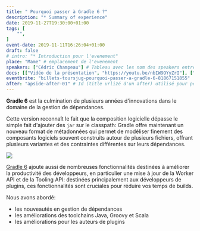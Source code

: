 ```yaml
---
title: " Pourquoi passer à Gradle 6 ?"
description: "* Summary of experience"
date: 2019-11-27T19:30:00+01:00
tags: [
    "",
]
event-date: 2019-11-11T16:26:04+01:00
draft: false
# intro: "* Introduction pour l'evenement"
place: "Mame" # emplacement de l'evenement
speakers: ["Cédric Champeau"] # Tableau avec les nom des speakers entre " et séparé par des ,
docs: [["Vidéo de la présentation", "https://youtu.be/nbIW9OYyZrI"], ["Slides de la présentation", "https://melix.github.io/gradle-6-whats-new/"], ["Code source de la présentation", "https://github.com/melix/gradle-6-whats-new"]] # Tableau donnant les liens vers les documents de la soirée hors affiche - exemple : [["L'inauguration","http://toursjug.cloud.xwiki.com/xwiki/bin/download/Meetings/20080409/InaugurationToursJUG.pdf"], ["Unitils et Selenium","Unitils-Selenium.pdf"]]
eventbrite: "billets-toursjug-pourquoi-passer-a-gradle-6-81867151855"
after: "apside-after-01" # Id (title urlizé d'un after) utilisé pour peupler la section after d'un evvent (exemple : apside-after-01)
---
```

**Gradle 6** est la culmination de plusieurs années d'innovations dans le domaine de la gestion de dépendances.

Cette version reconnaît le fait que la composition logicielle dépasse le simple fait d'ajouter des `jar` sur le classpath: Gradle offre maintenant un nouveau format de métadonnées qui permet de modéliser finement des composants logiciels souvent construits autour de plusieurs fichiers, offrant plusieurs variantes et des contraintes différentes sur leurs dépendances.
<!--more-->
![](Gradle_Assets/Gradle/Primary/PNG/gradle-dark-green-primary.png)

[Gradle 6](https://gradle.org/) ajoute aussi de nombreuses fonctionnalités destinées à améliorer la productivité des développeurs, en particulier une mise à jour de la Worker API et de la Tooling API: destinées principalement aux développeurs de plugins, ces fonctionnalités sont cruciales pour réduire vos temps de builds.

Nous avons abordé:

* les nouveautés en gestion de dépendances
* les améliorations des toolchains Java, Groovy et Scala
* les améliorations pour les auteurs de plugins

